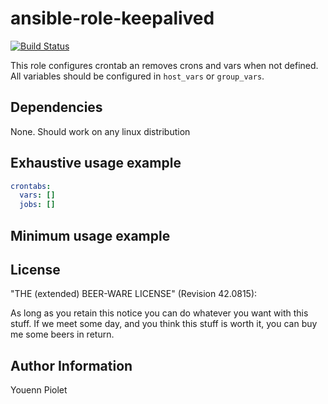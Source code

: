 ansible-role-keepalived
=======================
[![Build Status](https://travis-ci.org/uZer/ansible-role-crontab.svg?branch=master)](https://travis-ci.org/uZer/ansible-role-crontab)

This role configures crontab an removes crons and vars when not defined.
All variables should be configured in `host_vars` or `group_vars`.

Dependencies
------------
None. Should work on any linux distribution

Exhaustive usage example
------------------------

```yaml
crontabs:
  vars: []
  jobs: []
```

Minimum usage example
---------------------

License
-------
"THE (extended) BEER-WARE LICENSE" (Revision 42.0815):

As long as you retain this notice you can do whatever you want with this stuff.
If we meet some day, and you think this stuff is worth it, you can buy me some
beers in return.


Author Information
------------------
Youenn Piolet
